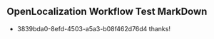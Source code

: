 ## OpenLocalization Workflow Test MarkDown
* 3839bda0-8efd-4503-a5a3-b08f462d76d4 thanks!

<!--HONumber=Jul16_HO3-->


